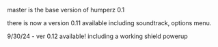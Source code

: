 master is the base version of humperz 0.1

there is now a version 0.11 available including soundtrack, options menu.

9/30/24 - ver 0.12 available!
including a working shield powerup
